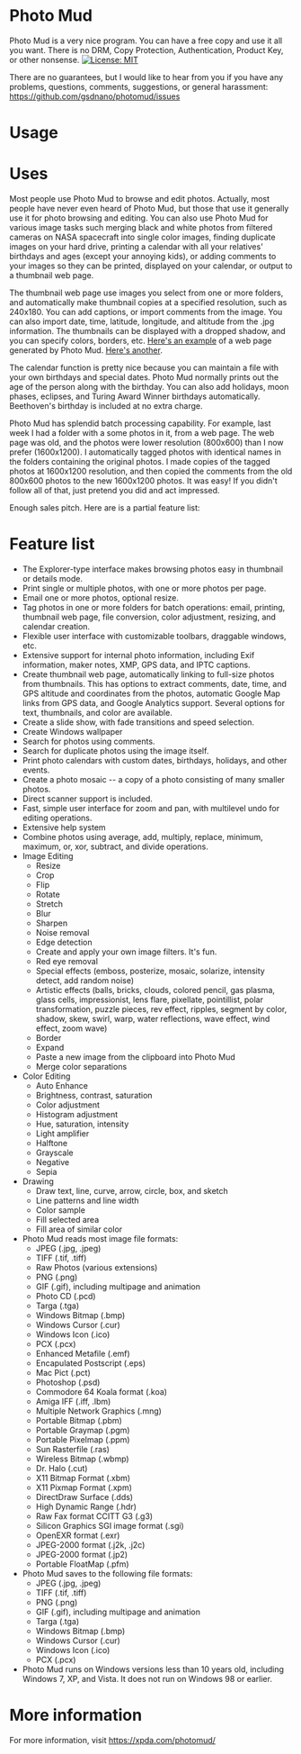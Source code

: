 # Photo Mud

Photo Mud is a very nice program. You can have a free copy and use it all you want. There is no DRM, Copy Protection, Authentication, Product Key, or other nonsense. [![License: MIT](https://img.shields.io/badge/License-MIT-blue.svg)](https://opensource.org/licenses/MIT)

There are no guarantees, but I would like to hear from you if you have any problems, questions, comments, suggestions, or general harassment: https://github.com/gsdnano/photomud/issues

# Usage

# Uses

Most people use Photo Mud to browse and edit photos. Actually, most people have never even heard of Photo Mud, but those that use it generally use it for photo browsing and editing. You can also use Photo Mud for various image tasks such merging black and white photos from filtered cameras on NASA spacecraft into single color images, finding duplicate images on your hard drive, printing a calendar with all your relatives' birthdays and ages (except your annoying kids), or adding comments to your images so they can be printed, displayed on your calendar, or output to a thumbnail web page.

The thumbnail web page use images you select from one or more folders, and automatically make thumbnail copies at a specified resolution, such as 240x180. You can add captions, or import comments from the image. You can also import date, time, latitude, longitude, and altitude from the .jpg information. The thumbnails can be displayed with a dropped shadow, and you can specify colors, borders, etc.  [Here's an example](https://xpda.com/alaska04/exitglacier/) of a web page generated by Photo Mud. [Here's another](https://xpda.com/alaska08/amagat/).

The calendar function is pretty nice because you can maintain a file with your own birthdays and special dates. Photo Mud normally prints out the age of the person along with the birthday. You can also add holidays, moon phases, eclipses, and Turing Award Winner birthdays automatically. Beethoven's birthday is included at no extra charge.

Photo Mud has splendid batch processing capability. For example, last week I had a folder with a some photos in it, from a web page. The web page was old, and the photos were lower resolution (800x600) than I now prefer (1600x1200). I automatically tagged photos with identical names in the folders containing the original photos. I made copies of the tagged photos at 1600x1200 resolution, and then copied the comments from the old 800x600 photos to the new 1600x1200 photos. It was easy! If you didn't follow all of that, just pretend you did and act impressed.

Enough sales pitch. Here are is a partial feature list:

# Feature list
* The Explorer-type interface makes browsing photos easy in thumbnail or details mode.
* Print single or multiple photos, with one or more photos per page.
* Email one or more photos, optional resize.
* Tag photos in one or more folders for batch operations: email, printing, thumbnail web page, file conversion, color adjustment, resizing, and calendar creation.
* Flexible user interface with customizable toolbars, draggable windows, etc.
* Extensive support for internal photo information, including Exif information, maker notes, XMP, GPS data, and IPTC captions.
* Create thumbnail web page, automatically linking to full-size photos from thumbnails. This has options to extract comments, date, time, and GPS altitude and coordinates from the photos, automatic Google Map links from GPS data, and Google Analytics support. Several options for text, thumbnails, and color are available.
* Create a slide show, with fade transitions and speed selection.
* Create Windows wallpaper
* Search for photos using comments.
* Search for duplicate photos using the image itself.
* Print photo calendars with custom dates, birthdays, holidays, and other events.
* Create a photo mosaic -- a copy of a photo consisting of many smaller photos.
* Direct scanner support is included.
* Fast, simple user interface for zoom and pan, with multilevel undo for editing operations.
* Extensive help system
* Combine photos using average, add, multiply, replace, minimum, maximum, or, xor, subtract, and divide operations.
* Image Editing
  * Resize
  * Crop
  * Flip
  * Rotate
  * Stretch
  * Blur
  * Sharpen
  * Noise removal
  * Edge detection
  * Create and apply your own image filters. It's fun.
  * Red eye removal
  * Special effects (emboss, posterize, mosaic, solarize, intensity detect, add random noise)
  * Artistic effects (balls, bricks, clouds, colored pencil, gas plasma, glass cells, impressionist, lens flare, pixellate, pointillist, polar transformation, puzzle pieces, rev effect, ripples, segment by color, shadow, skew, swirl, warp, water reflections, wave effect, wind effect, zoom wave)
  * Border
  * Expand
  * Paste a new image from the clipboard into Photo Mud
  * Merge color separations
* Color Editing
  * Auto Enhance
  * Brightness, contrast, saturation
  * Color adjustment
  * Histogram adjustment
  * Hue, saturation, intensity
  * Light amplifier
  * Halftone
  * Grayscale
  * Negative
  * Sepia
* Drawing
  * Draw text, line, curve, arrow, circle, box, and sketch
  * Line patterns and line width
  * Color sample
  * Fill selected area
  * Fill area of similar color
* Photo Mud reads most image file formats:
  * JPEG (.jpg, .jpeg)
  * TIFF (.tif, .tiff)
  * Raw Photos (various extensions)
  * PNG (.png)
  * GIF (.gif), including multipage and animation
  * Photo CD (.pcd)
  * Targa (.tga)
  * Windows Bitmap (.bmp)
  * Windows Cursor (.cur)
  * Windows Icon (.ico)
  * PCX (.pcx)
  * Enhanced Metafile (.emf)
  * Encapulated Postscript (.eps)
  * Mac Pict (.pct)
  * Photoshop (.psd)
  * Commodore 64 Koala format (.koa)
  * Amiga IFF (.iff, .lbm)
  * Multiple Network Graphics (.mng)
  * Portable Bitmap (.pbm)
  * Portable Graymap (.pgm)
  * Portable Pixelmap (.ppm)
  * Sun Rasterfile (.ras)
  * Wireless Bitmap (.wbmp)
  * Dr. Halo (.cut)
  * X11 Bitmap Format (.xbm)
  * X11 Pixmap Format (.xpm)
  * DirectDraw Surface (.dds)
  * High Dynamic Range (.hdr)
  * Raw Fax format CCITT G3 (.g3)
  * Silicon Graphics SGI image format (.sgi)
  * OpenEXR format (.exr)
  * JPEG-2000 format (.j2k, .j2c)
  * JPEG-2000 format (.jp2)
  * Portable FloatMap (.pfm)
* Photo Mud saves to the following file formats:
  * JPEG (.jpg, .jpeg)
  * TIFF (.tif, .tiff)
  * PNG (.png)
  * GIF (.gif), including multipage and animation
  * Targa (.tga)
  * Windows Bitmap (.bmp)
  * Windows Cursor (.cur)
  * Windows Icon (.ico)
  * PCX (.pcx)
* Photo Mud runs on Windows versions less than 10 years old, including Windows 7, XP, and Vista. It does not run on Windows 98 or earlier.

# More information

For more information, visit https://xpda.com/photomud/
